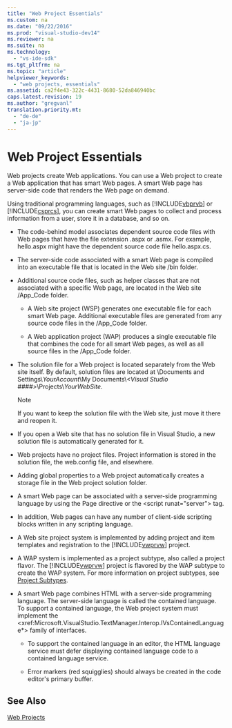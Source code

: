 ```yaml
---
title: "Web Project Essentials"
ms.custom: na
ms.date: "09/22/2016"
ms.prod: "visual-studio-dev14"
ms.reviewer: na
ms.suite: na
ms.technology: 
  - "vs-ide-sdk"
ms.tgt_pltfrm: na
ms.topic: "article"
helpviewer_keywords: 
  - "web projects, essentials"
ms.assetid: ca2f4e43-322c-4431-8680-52da846940bc
caps.latest.revision: 19
ms.author: "gregvanl"
translation.priority.mt: 
  - "de-de"
  - "ja-jp"
---
```

# Web Project Essentials
Web projects create Web applications. You can use a Web project to create a Web application that has smart Web pages. A smart Web page has server-side code that renders the Web page on demand.  
  
 Using traditional programming languages, such as [!INCLUDE[vbprvb](../vs140/includes/vbprvb_md.md)] or [!INCLUDE[csprcs](../vs140/includes/csprcs_md.md)], you can create smart Web pages to collect and process information from a user, store it in a database, and so on.  
  
-   The code-behind model associates dependent source code files with Web pages that have the file extension .aspx or .asmx. For example, hello.aspx might have the dependent source code file hello.aspx.cs.  
  
-   The server-side code associated with a smart Web page is compiled into an executable file that is located in the Web site /bin folder.  
  
-   Additional source code files, such as helper classes that are not associated with a specific Web page, are located in the Web site /App_Code folder.  
  
    -   A Web site project (WSP) generates one executable file for each smart Web page. Additional executable files are generated from any source code files in the /App_Code folder.  
  
    -   A Web application project (WAP) produces a single executable file that combines the code for all smart Web pages, as well as all source files in the /App_Code folder.  
  
-   The solution file for a Web project is located separately from the Web site itself. By default, solution files are located at \Documents and Settings\\*YourAccount*\My Documents\\*\<Visual Studio ####>*\Projects\\*YourWebSite*.  
  
    > [!NOTE]
    >  If you want to keep the solution file with the Web site, just move it there and reopen it.  
  
-   If you open a Web site that has no solution file in Visual Studio, a new solution file is automatically generated for it.  
  
-   Web projects have no project files. Project information is stored in the solution file, the web.config file, and elsewhere.  
  
-   Adding global properties to a Web project automatically creates a storage file in the Web project solution folder.  
  
-   A smart Web page can be associated with a server-side programming language by using the Page directive or the \<script runat="server"> tag.  
  
-   In addition, Web pages can have any number of client-side scripting blocks written in any scripting language.  
  
-   A Web site project system is implemented by adding project and item templates and registration to the [!INCLUDE[vwprvw](../vs140/includes/vwprvw_md.md)] project.  
  
-   A WAP system is implemented as a project subtype, also called a project flavor. The [!INCLUDE[vwprvw](../vs140/includes/vwprvw_md.md)] project is flavored by the WAP subtype to create the WAP system. For more information on project subtypes, see [Project Subtypes](../vs140/project-subtypes.md).  
  
-   A smart Web page combines HTML with a server-side programming language. The server-side language is called the contained language. To support a contained language, the Web project system must implement the \<xref:Microsoft.VisualStudio.TextManager.Interop.IVsContainedLanguage*> family of interfaces.  
  
    -   To support the contained language in an editor, the HTML language service must defer displaying contained language code to a contained language service.  
  
    -   Error markers (red squigglies) should always be created in the code editor's primary buffer.  
  
## See Also  
 [Web Projects](../vs140/web-projects.md)